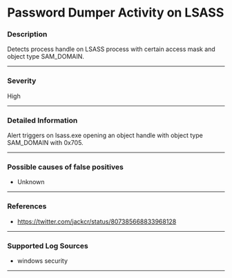 # Password Dumper Activity on LSASS
### Description

Detects process handle on LSASS process with certain access mask and object type SAM_DOMAIN.

-------------------
### Severity

High

-------------------
### Detailed Information

Alert triggers on lsass.exe opening an object handle with object type SAM_DOMAIN with 0x705.

-------------------

### Possible causes of false positives

- Unknown

-------------------
### References

- https://twitter.com/jackcr/status/807385668833968128

-------------------
### Supported Log Sources

- windows security

-------------------
